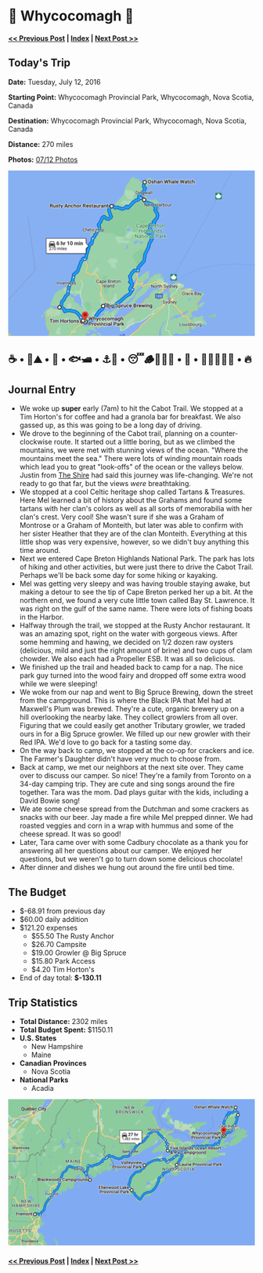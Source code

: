 # 🗿  Whycocomagh 🗿

#### [<< Previous Post](https://jay-d.me/2016RT-07-11) | [Index](../../README.md) | [Next Post >>](https://jay-d.me/2016RT-07-13)

## Today's Trip

**Date:** Tuesday, July 12, 2016

**Starting Point:** Whycocomagh Provincial Park, Whycocomagh, Nova Scotia, Canada

**Destination:** Whycocomagh Provincial Park, Whycocomagh, Nova Scotia, Canada

**Distance:** 270 miles

**Photos:** [07/12 Photos](https://jay-d.me/2016RT-07-12-photos)

![map from Whycocomagh](../maps/day/07-12.png "day map")

## ☕️️ • 🚙⛰️ • 🏴󠁧󠁢󠁳󠁣󠁴󠁿 • 🐟🛥 • ⚓️🦪 • 😴🪵🧚🏼‍♀️ • 🌲 • 👨‍👩‍👧‍👦🍫 • 🔥

## Journal Entry

* We woke up **super** early (7am) to hit the Cabot Trail. We stopped at a Tim Horton's for coffee and had a granola bar for breakfast. We also gassed up, as this was going to be a long day of driving.
* We drove to the beginning of the Cabot trail, planning on a counter-clockwise route. It started out a little boring, but as we climbed the mountains, we were met with stunning views of the ocean. "Where the mountains meet the sea." There were lots of winding mountain roads which lead you to great "look-offs" of the ocean or the valleys below. Justin from [The Shire](https://jay-d.me/2016RT-07-01) had said this journey was life-changing. We're not ready to go that far, but the views *were* breathtaking.
* We stopped at a cool Celtic heritage shop called Tartans & Treasures. Here Mel learned a bit of history about the Grahams and found some tartans with her clan's colors as well as all sorts of memorabilia with her clan's crest. Very cool! She wasn't sure if she was a Graham of Montrose or a Graham of Monteith, but later was able to confirm with her sister Heather that they are of the clan Monteith. Everything at this little shop was very expensive, however, so we didn't buy anything this time around.
* Next we entered Cape Breton Highlands National Park. The park has lots of hiking and other activities, but were just there to drive the Cabot Trail. Perhaps we'll be back some day for some hiking or kayaking.
* Mel was getting very sleepy and was having trouble staying awake, but making a detour to see the tip of Cape Breton perked her up a bit. At the northern end, we found a very cute little town called Bay St. Lawrence. It was right on the gulf of the same name. There were lots of fishing boats in the Harbor.
* Halfway through the trail, we stopped at the Rusty Anchor restaurant. It was an amazing spot, right on the water with gorgeous views. After some hemming and hawing, we decided on 1/2 dozen raw oysters (delicious, mild and just the right amount of brine) and two cups of clam chowder. We also each had a Propeller ESB. It was all so delicious.
* We finished up the trail and headed back to camp for a nap. The nice park guy turned into the wood fairy and dropped off some extra wood while we were sleeping!
* We woke from our nap and went to Big Spruce Brewing, down the street from the campground. This is where the Black IPA that Mel had at Maxwell's Plum was brewed. They're a cute, organic brewery up on a hill overlooking the nearby lake. They collect growlers from all over. Figuring that we could easily get another Tributary growler, we traded ours in for a Big Spruce growler. We filled up our new growler with their Red IPA. We'd love to go back for a tasting some day.
* On the way back to camp, we stopped at the co-op for crackers and ice. The Farmer's Daughter didn't have very much to choose from.
* Back at camp, we met our neighbors at the next site over. They came over to discuss our camper. So nice! They're a family from Toronto on a 34-day camping trip. They are cute and sing songs around the fire together. Tara was the mom. Dad plays guitar with the kids, including a David Bowie song!
* We ate some cheese spread from the Dutchman and some crackers as snacks with our beer. Jay made a fire while Mel prepped dinner. We had roasted veggies and corn in a wrap with hummus and some of the cheese spread. It was so good!
* Later, Tara came over with some Cadbury chocolate as a thank you for answering all her questions about our camper. We enjoyed her questions, but we weren't go to turn down some delicious chocolate!
* After dinner and dishes we hung out around the fire until bed time.

## The Budget

* $-68.91 from previous day
* $60.00 daily addition
* $121.20 expenses
    * $55.50	The Rusty Anchor
    * $26.70	Campsite
    * $19.00	Growler @ Big Spruce
    * $15.80	Park Access
    * $4.20	Tim Horton's
* End of day total: **$-130.11**

## Trip Statistics

* **Total Distance:** 2302 miles
* **Total Budget Spent:** $1150.11
* **U.S. States**
    * New Hampshire
    * Maine
* **Canadian Provinces**
    * Nova Scotia
* **National Parks**
    * Acadia

![total trip from Fremont to Whycocomagh](../maps/total/07-12-total.png "total trip map")

#### [<< Previous Post](https://jay-d.me/2016RT-07-11) | [Index](../../README.md) | [Next Post >>](https://jay-d.me/2016RT-07-13)
